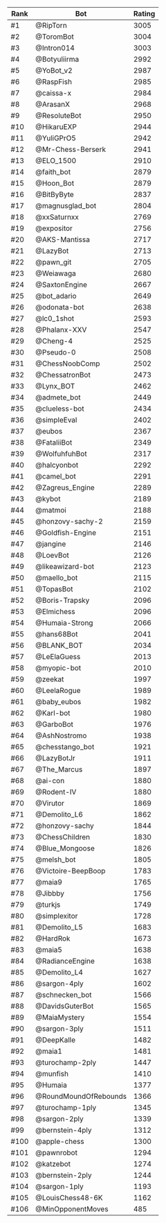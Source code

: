 Rank|Bot|Rating
---|---|---
#1|@RipTorn|3005
#2|@ToromBot|3004
#3|@Intron014|3003
#4|@Botyuliirma|2992
#5|@YoBot_v2|2987
#6|@RaspFish|2985
#7|@caissa-x|2984
#8|@ArasanX|2968
#9|@ResoluteBot|2950
#10|@HikaruEXP|2944
#11|@YuliGPrO5|2942
#12|@Mr-Chess-Berserk|2941
#13|@ELO_1500|2910
#14|@faith_bot|2879
#15|@Hoon_Bot|2879
#16|@BitByByte|2837
#17|@magnusglad_bot|2804
#18|@xxSaturnxx|2769
#19|@expositor|2756
#20|@AKS-Mantissa|2717
#21|@LazyBot|2713
#22|@pawn_git|2705
#23|@Weiawaga|2680
#24|@SaxtonEngine|2667
#25|@bot_adario|2649
#26|@odonata-bot|2638
#27|@lc0_1shot|2593
#28|@Phalanx-XXV|2547
#29|@Cheng-4|2525
#30|@Pseudo-0|2508
#31|@ChessNoobComp|2502
#32|@ChessatronBot|2473
#33|@Lynx_BOT|2462
#34|@admete_bot|2449
#35|@clueless-bot|2434
#36|@simpleEval|2402
#37|@eubos|2367
#38|@FataliiBot|2349
#39|@WolfuhfuhBot|2317
#40|@halcyonbot|2292
#41|@camel_bot|2291
#42|@Zagreus_Engine|2289
#43|@kybot|2189
#44|@matmoi|2188
#45|@honzovy-sachy-2|2159
#46|@Goldfish-Engine|2151
#47|@jangine|2146
#48|@LoevBot|2126
#49|@likeawizard-bot|2123
#50|@maello_bot|2115
#51|@TopasBot|2102
#52|@Boris-Trapsky|2096
#53|@Elmichess|2096
#54|@Humaia-Strong|2066
#55|@hans68Bot|2041
#56|@BLANK_BOT|2034
#57|@LeElaGuess|2013
#58|@myopic-bot|2010
#59|@zeekat|1997
#60|@LeelaRogue|1989
#61|@baby_eubos|1982
#62|@Karl-bot|1980
#63|@GarboBot|1976
#64|@AshNostromo|1938
#65|@chesstango_bot|1921
#66|@LazyBotJr|1911
#67|@The_Marcus|1897
#68|@ai-con|1880
#69|@Rodent-IV|1880
#70|@Virutor|1869
#71|@Demolito_L6|1862
#72|@honzovy-sachy|1844
#73|@ChessChildren|1830
#74|@Blue_Mongoose|1826
#75|@melsh_bot|1805
#76|@Victoire-BeepBoop|1783
#77|@maia9|1765
#78|@Jibbby|1756
#79|@turkjs|1749
#80|@simplexitor|1728
#81|@Demolito_L5|1683
#82|@HardRok|1673
#83|@maia5|1638
#84|@RadianceEngine|1638
#85|@Demolito_L4|1627
#86|@sargon-4ply|1602
#87|@schnecken_bot|1566
#88|@DavidsGuterBot|1565
#89|@MaiaMystery|1554
#90|@sargon-3ply|1511
#91|@DeepKalle|1482
#92|@maia1|1481
#93|@turochamp-2ply|1447
#94|@munfish|1410
#95|@Humaia|1377
#96|@RoundMoundOfRebounds|1366
#97|@turochamp-1ply|1345
#98|@sargon-2ply|1339
#99|@bernstein-4ply|1312
#100|@apple-chess|1300
#101|@pawnrobot|1294
#102|@katzebot|1274
#103|@bernstein-2ply|1244
#104|@sargon-1ply|1193
#105|@LouisChess48-6K|1162
#106|@MinOpponentMoves|485
